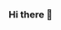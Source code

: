 ### Hi there 👋

<!--
**GKumar1112/GKumar1112** is a ✨ _special_ ✨ repository because its `README.md` (this file) appears on your GitHub profile.

Here are some ideas to get you started:

- 🔭 I’m currently working in DRDO
- 🌱 I’m currently working and teaching coding to students
- 💬 Ask me about programming problems.
